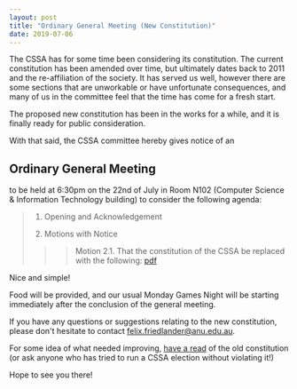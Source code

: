 ```yaml
---
layout: post
title: "Ordinary General Meeting (New Constitution)"
date: 2019-07-06
---
```

The CSSA has for some time been considering its constitution. The
current constitution has been amended over time, but ultimately dates
back to 2011 and the re-affiliation of the society. It has served us
well, however there are some sections that are unworkable or have
unfortunate consequences, and many of us in the committee feel that the
time has come for a fresh start.

The proposed new constitution has been in the works for a while, and it
is finally ready for public consideration.

With that said, the CSSA committee hereby gives notice of an

Ordinary General Meeting
------------------------

to be held at 6:30pm on the 22nd of July in Room N102 (Computer Science & Information Technology building) to consider the following agenda:

> 1. Opening and Acknowledgement
>
> 2. Motions with Notice
>
>>> Motion 2.1. That the constitution of the CSSA be replaced with the
>>> following: [pdf](/assets/draft-constitution.pdf)

Nice and simple!

Food will be provided, and our usual Monday Games Night will be
starting immediately after the conclusion of the general meeting.

If you have any questions or suggestions relating to the new
constitution, please don't hesitate to contact
<felix.friedlander@anu.edu.au>.

For some idea of what needed improving, [have a read](https://drive.google.com/file/d/1EaKaSUkR_jTYRaxiXc1v8uuzZxzowhJV/view?usp=sharing) of the old constitution
(or ask anyone who has tried to run a CSSA election without violating
it!)

Hope to see you there!
